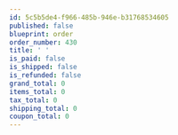 ```yaml
---
id: 5c5b5de4-f966-485b-946e-b31768534605
published: false
blueprint: order
order_number: 430
title: ' '
is_paid: false
is_shipped: false
is_refunded: false
grand_total: 0
items_total: 0
tax_total: 0
shipping_total: 0
coupon_total: 0
---
```

